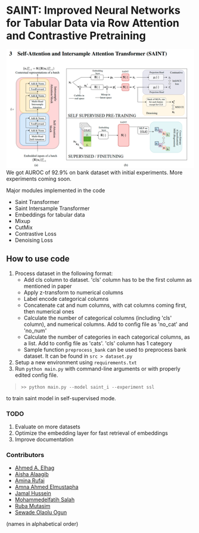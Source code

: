 # SAINT: Improved Neural Networks for Tabular Data via Row Attention and Contrastive Pretraining

![](saint.png)
We got AUROC of 92.9% on bank dataset with initial experiments. More experiments coming soon.

Major modules implemented in the code

- Saint Transformer
- Saint Intersample Transformer
- Embeddings for tabular data
- Mixup
- CutMix
- Contrastive Loss
- Denoising Loss

## How to use code

1. Process dataset in the following format:
    - Add cls column to dataset. 'cls' column has to be the first column as mentioned in paper
    - Apply z-transform to numerical columns
    - Label encode categorical columns
    - Concatenate cat and num columns, with cat columns coming first, then numerical ones
    - Calculate the number of categorical columns \(including 'cls' column\), and numerical columns. Add to config file as 'no_cat' and 'no_num'
    - Calculate the number of categories in each categorical columns, as a list. Add to config file as 'cats'. 'cls' column has 1 category
    - Sample function `preprocess_bank` can be used to preprocess bank dataset. It can be found in `src > dataset.py`
1. Setup a new environment using `requirements.txt`
1. Run `python main.py` with command-line arguments or with properly edited config file.

> `>> python main.py --model saint_i --experiment ssl`

to train saint model in self-supervised mode.

### TODO

1. Evaluate on more datasets
1. Optimize the embedding layer for fast retrieval of embeddings
1. Improve documentation

### Contributors

- [Ahmed A. Elhag](https://github.com/Ahmed-A-A-Elhag)
- [Aisha Alaagib](https://github.com/AishaAlaagib)
- [Amina Rufai](https://github.com/Aminah92)
- [Amna Ahmed Elmustapha](https://github.com/AMNAALMGLY)
- [Jamal Hussein](https://github.com/engmubarak48)
- [Mohammedelfatih Salah](https://github.com/mohammedElfatihSalah)
- [Ruba Mutasim](https://github.com/ruba128)
- [Sewade Olaolu Ogun](https://github.com/ogunlao)

(names in alphabetical order)
